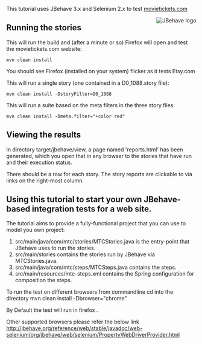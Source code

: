 
This tutorial uses JBehave 3.x and Selenium 2.x to test [movietickets.com](http://movietickets.com)

<img src="http://jbehave.org/reference/preview/images/jbehave-logo.png" alt="JBehave logo" align="right" />

## Running the stories

This will run the build and (after a minute or so) Firefox will open and test the movietickets.com website:

    mvn clean install 

You should see Firefox (installed on your system) flicker as it tests Etsy.com

This will run a single story (one contained in a D0_1088.story file):

    mvn clean install -DstoryFilter=D0_1088

This will run a suite based on the meta filters in the three story files:

    mvn clean install -Dmeta.filter="+color red"

## Viewing the results

In directory target/jbehave/view, a page named 'reports.html' has been generated, which you open that in any browser to the stories that have run and their execution status.

There should be a row for each story.  The story reports are clickable to via links on the right-most column.

## Using this tutorial to start your own JBehave-based integration tests for a web site.

The tutorial aims to provide a fully-functional project that you can use to model you own project:

1. src/main/java/com/mtc/stories/MTCStories.java is the entry-point that JBehave uses to run the stories. 
2. src/main/stories contains the stories run by JBehave via MTCStories.java.
3. src/main/java/com/mtc/steps/MTCSteps.java contains the steps.
4. src/main/resources/mtc-steps.xml contains the Spring configuration for composition the steps.

To run the test on different browsers from commandline cd into the directory 
mvn clean install -Dbrowser="chrome"

By Default the test will run in firefox .

Other supported browsers please refer the below link 
http://jbehave.org/reference/web/stable/javadoc/web-selenium/org/jbehave/web/selenium/PropertyWebDriverProvider.html


